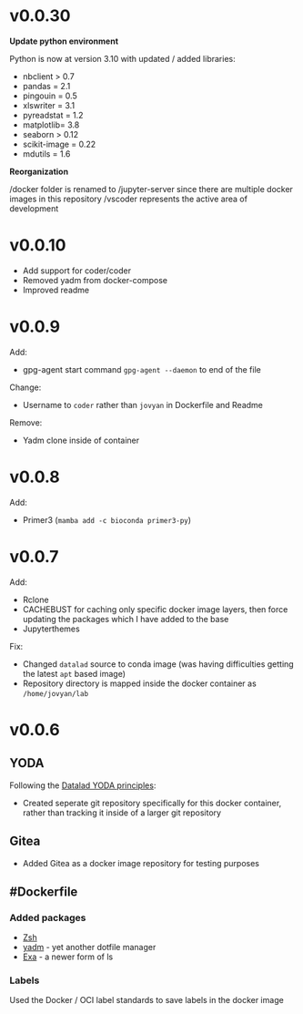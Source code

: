 # v0.0.30
**Update python environment**

Python is now at version 3.10 with updated / added libraries:

- nbclient > 0.7
- pandas = 2.1
- pingouin = 0.5
- xlswriter = 3.1
- pyreadstat = 1.2
- matplotlib= 3.8
- seaborn > 0.12
- scikit-image = 0.22
- mdutils = 1.6

**Reorganization**

/docker folder is renamed to /jupyter-server since there are multiple docker images in this repository
/vscoder represents the active area of development

# v0.0.10

- Add support for coder/coder
- Removed yadm from docker-compose
- Improved readme

# v0.0.9

Add:

- gpg-agent start command `gpg-agent --daemon` to end of the file

Change:

- Username to `coder` rather than `jovyan` in Dockerfile and Readme

Remove:

- Yadm clone inside of container

# v0.0.8

Add:

- Primer3 (`mamba add -c bioconda primer3-py`)

# v0.0.7

Add:

- Rclone
- CACHEBUST for caching only specific docker image layers, then force updating the packages which I have added to the base
- Jupyterthemes

Fix:

- Changed `datalad` source to conda image (was having difficulties getting the latest `apt` based image)
- Repository directory is mapped inside the docker container as `/home/jovyan/lab`

# v0.0.6

## YODA

Following the [Datalad YODA principles](https://f1000research.com/posters/7-1965):

- Created seperate git repository specifically for this docker container, rather than tracking it inside of a larger git repository

## Gitea

- Added Gitea as a docker image repository for testing purposes

## #Dockerfile

### Added packages

- [Zsh](https://www.zsh.org/)
- [yadm](https://github.com/TheLocehiliosan/yadm) - yet another dotfile manager
- [Exa](https://the.exa.website/) - a newer form of ls

### Labels

Used the Docker / OCI label standards to save labels in the docker image
